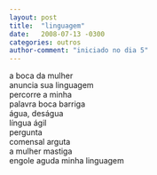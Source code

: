 ```yaml
---
layout: post
title:  "linguagem"
date:   2008-07-13 -0300
categories: outros
author-comment: "iniciado no dia 5"
---
```


<!--more-->

a boca da mulher  
anuncia sua linguagem  
percorre a minha  
palavra boca barriga  
água, deságua  
língua ágil  
pergunta  
comensal arguta  
a mulher mastiga  
engole aguda minha linguagem
